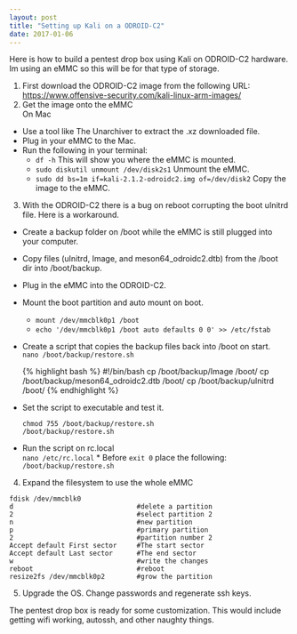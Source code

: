 ```yaml
---
layout: post
title: "Setting up Kali on a ODROID-C2"
date: 2017-01-06
---
```

Here is how to build a pentest drop box using Kali on ODROID-C2 hardware. Im using an eMMC so this will be for that type of storage.

1. First download the ODROID-C2 image from the following URL:  
https://www.offensive-security.com/kali-linux-arm-images/
2.  Get the image onto the eMMC  
On Mac
  * Use a tool like The Unarchiver to extract the .xz downloaded file.  
  * Plug in your eMMC to the Mac.  
  * Run the following in your terminal:  
      * `df -h` This will show you where the eMMC is mounted.
      * `sudo diskutil unmount /dev/disk2s1` Unmount the eMMC.
      * `sudo dd bs=1m if=kali-2.1.2-odroidc2.img of=/dev/disk2` Copy the image to the eMMC.
3. With the ODROID-C2 there is a bug on reboot corrupting the boot uInitrd file. Here is a workaround.
  * Create a backup folder on /boot while the eMMC is still plugged into your computer.
  * Copy files (uInitrd, Image, and meson64_odroidc2.dtb) from the /boot dir into /boot/backup.
  * Plug in the eMMC into the ODROID-C2.
  * Mount the boot partition and auto mount on boot.
      * `mount /dev/mmcblk0p1 /boot`
      * `echo '/dev/mmcblk0p1 /boot auto defaults 0 0' >> /etc/fstab`
  * Create a script that copies the backup files back into /boot on start.  
      `nano /boot/backup/restore.sh`

      {% highlight bash %}
      #!/bin/bash
      cp /boot/backup/Image /boot/
      cp /boot/backup/meson64_odroidc2.dtb /boot/
      cp /boot/backup/uInitrd /boot/
      {% endhighlight %}

  * Set the script to executable and test it.

      ```
      chmod 755 /boot/backup/restore.sh  
      /boot/backup/restore.sh  
      ```

  * Run the script on rc.local  
  `nano /etc/rc.local`
        * Before `exit 0` place the following:  
        `/boot/backup/restore.sh`
4. Expand the filesystem to use the whole eMMC  

  ```
  fdisk /dev/mmcblk0
  d                               #delete a partition
  2                               #select partition 2
  n                               #new partition
  p                               #primary partition
  2                               #partition number 2
  Accept default First sector     #The start sector
  Accept default Last sector      #The end sector
  w                               #write the changes
  reboot                          #reboot
  resize2fs /dev/mmcblk0p2        #grow the partition
  ```

5. Upgrade the OS. Change passwords and regenerate ssh keys.  

The pentest drop box is ready for some customization. This would include getting wifi working, autossh, and other naughty things.
